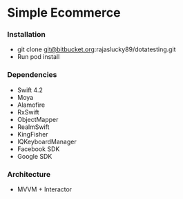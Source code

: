 # Simple Ecommerce

### Installation ###

* git clone git@bitbucket.org:rajaslucky89/dotatesting.git
* Run pod install

### Dependencies ###

* Swift 4.2
* Moya
* Alamofire
* RxSwift
* ObjectMapper
* RealmSwift
* KingFisher
* IQKeyboardManager
* Facebook SDK
* Google SDK

### Architecture ###

* MVVM + Interactor
